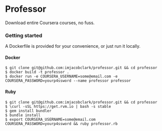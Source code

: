 # Professor

Download entire Coursera courses, no fuss.

### Getting started

A Dockerfile is provided for your convenience, or just run it locally.

#### Docker

```
$ git clone git@github.com:imjacobclark/professor.git && cd professor
$ docker build -t professor .
$ docker run -e COURSERA_USERNAME=some@email.com -e COURSERA_PASSWORD=yourp4ssword --name professor professor
```

#### Ruby

```
$ git clone git@github.com:imjacobclark/professor.git && cd professor
$ \curl -sSL https://get.rvm.io | bash -s stable
$ gem install bundler
$ bundle install
$ export COURSERA_USERNAME=some@email.com COURSERA_PASSWORD=yourp4ssword && ruby professor.rb
```

